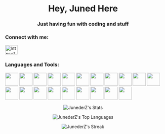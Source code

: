 <h1 align="center">Hey, Juned Here</h1>
<h3 align="center">Just having fun with coding and stuff</h3>
<link rel="stylesheet" type='text/css' href="https://cdn.jsdelivr.net/gh/devicons/devicon@latest/devicon.min.css" /> 

<h3 align="left">Connect with me:</h3>
<p align="left">
<a href="https://discord.com/users/250515384073977866" target="blank"><img align="center" src="https://raw.githubusercontent.com/rahuldkjain/github-profile-readme-generator/master/src/images/icons/Social/discord.svg" alt="https://discord.com/users/250515384073977866" height="30" width="40" /></a>
</p>

<h3 align="left">Languages and Tools:</h3>
<p align="left"> 
   <img height="42" width="42" src="https://cdn.jsdelivr.net/gh/devicons/devicon@latest/icons/python/python-original.svg" />
   <img height="42" width="42" src="https://cdn.jsdelivr.net/gh/devicons/devicon@latest/icons/cplusplus/cplusplus-original.svg" />
   <img height="42" width="42" src="https://cdn.jsdelivr.net/gh/devicons/devicon@latest/icons/java/java-original.svg" />
   <img height="42" width="42" src="https://cdn.jsdelivr.net/gh/devicons/devicon@latest/icons/javascript/javascript-original.svg" />
   <img height="42" width="42" src="https://cdn.jsdelivr.net/gh/devicons/devicon@latest/icons/go/go-original-wordmark.svg" />
   <img height="42" width="42" src="https://cdn.jsdelivr.net/gh/devicons/devicon@latest/icons/vala/vala-original.svg" />
   <img height="42" width="42" src="https://cdn.jsdelivr.net/gh/devicons/devicon@latest/icons/kotlin/kotlin-original.svg" />
   <img height="42" width="42" src="https://cdn.jsdelivr.net/gh/devicons/devicon@latest/icons/typescript/typescript-original.svg" />
   <img height="42" width="42" src="https://cdn.jsdelivr.net/gh/devicons/devicon@latest/icons/html5/html5-original.svg" />
   <img height="42" width="42" src="https://cdn.jsdelivr.net/gh/devicons/devicon@latest/icons/css3/css3-original.svg" />
   <img height="42" width="42" src="https://cdn.jsdelivr.net/gh/devicons/devicon@latest/icons/react/react-original.svg" />
   <img height="42" width="42" src="https://cdn.jsdelivr.net/gh/devicons/devicon@latest/icons/flask/flask-original.svg" />
   <img height="42" width="42" src="https://cdn.jsdelivr.net/gh/devicons/devicon@latest/icons/flutter/flutter-original.svg" />
   <img height="42" width="42" src="https://cdn.jsdelivr.net/gh/devicons/devicon@latest/icons/jetpackcompose/jetpackcompose-original.svg" />
   <img height="42" width="42" src="https://cdn.jsdelivr.net/gh/devicons/devicon@latest/icons/postgresql/postgresql-original.svg" />
   <img height="42" width="42" src="https://cdn.jsdelivr.net/gh/devicons/devicon@latest/icons/mysql/mysql-original.svg" />
   <img height="42" width="42" src="https://cdn.jsdelivr.net/gh/devicons/devicon@latest/icons/mongodb/mongodb-original.svg" />
   <img height="42" width="42" src="https://cdn.jsdelivr.net/gh/devicons/devicon@latest/icons/mariadb/mariadb-original.svg" />
   <img height="42" width="42" src="https://cdn.jsdelivr.net/gh/devicons/devicon@latest/icons/git/git-original.svg" />  
   <img height="42" width="42" src="https://cdn.jsdelivr.net/gh/devicons/devicon@latest/icons/nginx/nginx-original.svg" />
</p>

<div align="center">
   
  ![JunederZ's Stats](https://github-readme-stats.vercel.app/api?username=JunederZ&theme=algolia&show_icons=true&hide_border=false&count_private=true)
  
  ![JunederZ's Top Languages](https://github-readme-stats.vercel.app/api/top-langs/?username=JunederZ&theme=algolia&show_icons=true&hide_border=false&layout=compact)
  
  ![JunederZ's Streak](https://github-readme-streak-stats.herokuapp.com/?user=JunederZ&theme=algolia&hide_border=false)
</div>
